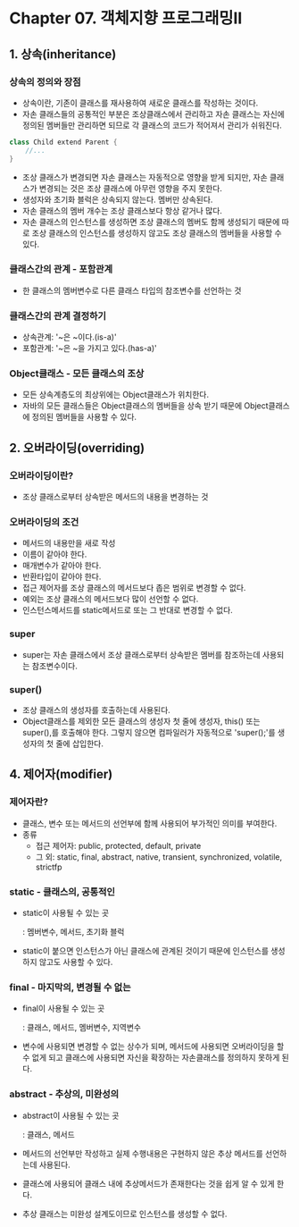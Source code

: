 # Chapter 07. 객체지향 프로그래밍II

## 1. 상속(inheritance)

### 상속의 정의와 장점

- 상속이란, 기존이 클래스를 재사용하여 새로운 클래스를 작성하는 것이다.
- 자손 클래스들의 공통적인 부분은 조상클래스에서 관리하고 자손 클래스는 자신에 정의된 멤버들만 관리하면 되므로 각 클래스의 코드가 적어져서 관리가 쉬워진다.

```java
class Child extend Parent {
	//...
}
```

- 조상 클래스가 변경되면 자손 클래스는 자동적으로 영향을 받게 되지만, 자손 클래스가 변경되는 것은 조상 클래스에 아무런 영향을 주지 못한다.
- 생성자와 초기화 블럭은 상속되지 않는다. 멤버만 상속된다.
- 자손 클래스의 멤버 개수는 조상 클래스보다 항상 같거나 많다.
- 자손 클래스의 인스턴스를 생성하면 조상 클래스의 멤버도 함께 생성되기 때문에 따로 조상 클래스의 인스턴스를 생성하지 않고도 조상 클래스의 멤버들을 사용할 수 있다.

### 클래스간의 관계 - 포함관계

- 한 클래스의 멤버변수로 다른 클래스 타입의 참조변수를 선언하는 것

### 클래스간의 관계 결정하기

- 상속관계: '~은 ~이다.(is-a)'
- 포함관계: '~은 ~을 가지고 있다.(has-a)'

### Object클래스 - 모든 클래스의 조상

- 모든 상속계층도의 최상위에는 Object클래스가 위치한다.
- 자바의 모든 클래스들은 Object클래스의 멤버들을 상속 받기 때문에 Object클래스에 정의된 멤버들을 사용할 수 있다.

## 2. 오버라이딩(overriding)

### 오버라이딩이란?

- 조상 클래스로부터 상속받은 메서드의 내용을 변경하는 것

### 오버라이딩의 조건

- 메서드의 내용만을 새로 작성
- 이름이 같아야 한다.
- 매개변수가 같아야 한다.
- 반환타입이 같아야 한다.
- 접근 제어자를 조상 클래스의 메서드보다 좁은 범위로 변경할 수 없다.
- 예외는 조상 클래스의 메서드보다 많이 선언할 수 없다.
- 인스턴스메서드를 static메서드로 또는 그 반대로 변경할 수 없다.

### super

- super는 자손 클래스에서 조상 클래스로부터 상속받은 멤버를 참조하는데 사용되는 참조변수이다.

### super()

- 조상 클래스의 생성자를 호출하는데 사용된다.
- Object클래스를 제외한 모든 클래스의 생성자 첫 줄에 생성자, this() 또는 super(),를 호출해야 한다. 그렇지 않으면 컴파일러가 자동적으로 'super();'를 생성자의 첫 줄에 삽입한다.

## 4. 제어자(modifier)

### 제어자란?

- 클래스, 변수 또는 메서드의 선언부에 함께 사용되어 부가적인 의미를 부여한다.
- 종류
    - 접근 제어자: public, protected, default, private
    - 그 외: static, final, abstract, native, transient, synchronized, volatile, strictfp
    

### static - 클래스의, 공통적인

- static이 사용될 수 있는 곳
    
    : 멤버변수, 메서드, 초기화 블럭
    
- static이 붙으면 인스턴스가 아닌 클래스에 관계된 것이기 때문에 인스턴스를 생성하지 않고도 사용할 수 있다.

### final - 마지막의, 변경될 수 없는

- final이 사용될 수 있는 곳
    
    : 클래스, 메서드, 멤버변수, 지역변수
    
- 변수에 사용되면 변경할 수 없는 상수가 되며, 메서드에 사용되면 오버라이딩을 할 수 없게 되고 클래스에 사용되면 자신을 확장하는 자손클래스를 정의하지 못하게 된다.

### abstract - 추상의, 미완성의

- abstract이 사용될 수 있는 곳
    
    : 클래스, 메서드
    
- 메서드의 선언부만 작성하고 실제 수행내용은 구현하지 않은 추상 메서드를 선언하는데 사용된다.
- 클래스에 사용되어 클래스 내에 추상메서드가 존재한다는 것을 쉽게 알 수 있게 한다.
- 추상 클래스는 미완성 설계도이므로 인스턴스를 생성할 수 없다.